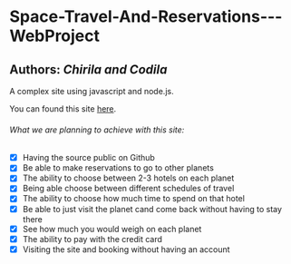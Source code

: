# Space-Travel-And-Reservations---WebProject

## Authors: *Chirila and Codila*

A complex site using javascript and node.js.


You can found this site [here](http://wait.com/).


###### What we are planning to achieve with this site:
- [x] Having the source public on Github
- [x] Be able to make reservations to go to other planets
- [x] The ability to choose between 2-3 hotels on each planet
- [x] Being able choose between different schedules of travel
- [x] The ability to choose how much time to spend on that hotel
- [x] Be able to just visit the planet cand come back without having to stay there
- [x] See how much you would weigh on each planet
- [x] The ability to pay with the credit card
- [x] Visiting the site and booking without having an account
